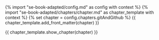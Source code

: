 <frontmatter>
{% import "se-book-adapted/config.md" as config with context %}
{% import "se-book-adapted/chapters/chapter.md" as chapter_template with context %}
{% set chapter = config.chapters.gitAndGithub %}
{{ chapter_template.add_front_matter(chapter) }}
</frontmatter>

{{ chapter_template.show_chapter(chapter) }}
